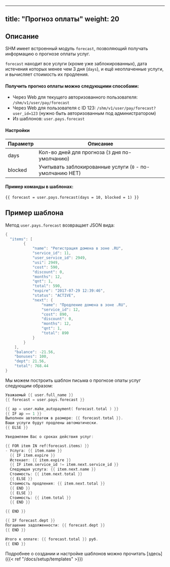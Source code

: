 
---
title: "Прогноз оплаты"
weight: 20
---

## Описание

SHM имеет встроенный модуль `forecast`, позволяющий получать информацию о прогнозе оплаты услуг.

`forecast` находит все услуги (кроме уже заблокированных), дата истечения которых менее чем 3 дня (`days`), и ещё неоплаченные услуги, и вычисляет стоимость их продления.


#### Получить прогноз оплаты можно следующими способами:
- Через Web для текущего авторизованного пользователя: `/shm/v1/user/pay/forecast`
- Через Web для пользователя с ID 123: `/shm/v1/user/pay/forecast?user_id=123` (нужно быть авторизованным под администратором)
- Из шаблонов: `user.pays.forecast`

#### Настройки

| Параметр | Описание |
|:---------|----------|
| days     | Кол-во дней для прогноза (`3` дня по-умолчанию)
| blocked  | Учитывать заблокированные услуги (`0` - по-умолчанию НЕТ)

#### Пример команды в шаблонах:

`{{ forecast = user.pays.forecast(days = 10, blocked = 1) }}`


## Пример шаблона
Метод `user.pays.forecast` возвращает JSON вида:

```go
{
  "items": [
        {
            "name": "Регистрация домена в зоне .RU",
            "service_id": 11,
            "user_service_id": 2949,
            "usi": 2949,
            "cost": 590,
            "discount": 0,
            "months": 12,
            "qnt": 1,
            "total": 590,
            "expire": "2017-07-29 12:39:46",
            "status": "ACTIVE",
            "next": {
                "name": "Продление домена в зоне .RU",
                "service_id": 12,
                "cost": 890,
                "discount": 0,
                "months": 12,
                "qnt": 1,
                "total": 890
            }
        }
    ],
    "balance": -21.56,
    "bonuses": 100,
    "dept": 21.56,
    "total": 768.44
}
```

Мы можем построить шаблон письма о прогнозе опаты услуг следующим образом:
```go
Уважаемый {{ user.full_name }}
{{ forecast = user.pays.forecast }}

{{ ap = user.make_autopayment( forecast.total ) }}
{{ IF ap == 1 }}
Выполнен автоплатеж в размере: {{ forecast.total }}.
Ваши услуги будут продлены автоматически.
{{ ELSE }}

Уведомляем Вас о сроках действия услуг:

{{ FOR item IN ref(forecast.items) }}
- Услуга: {{ item.name }}
  {{ IF item.expire }}
  Истекает: {{ item.expire }}
  {{ IF item.service_id != item.next.service_id }}
  Следующая услуга: {{ item.next.name }}
  Стоимость: {{ item.next.total }}
  {{ ELSE }}
  Стоимость продления: {{ item.next.total }}
  {{ END }}
  {{ ELSE }}
  Стоимость: {{ item.total }}
  {{ END }}

{{ END }}

{{ IF forecast.dept }}
Погашение задолженности: {{ forecast.dept }}
{{ END }}

Итого к оплате: {{ forecast.total }} руб.
{{ END }}
```

Подробнее о создании и настройке шаблонов можно прочитать [здесь]({{< ref "/docs/setup/templates" >}})

